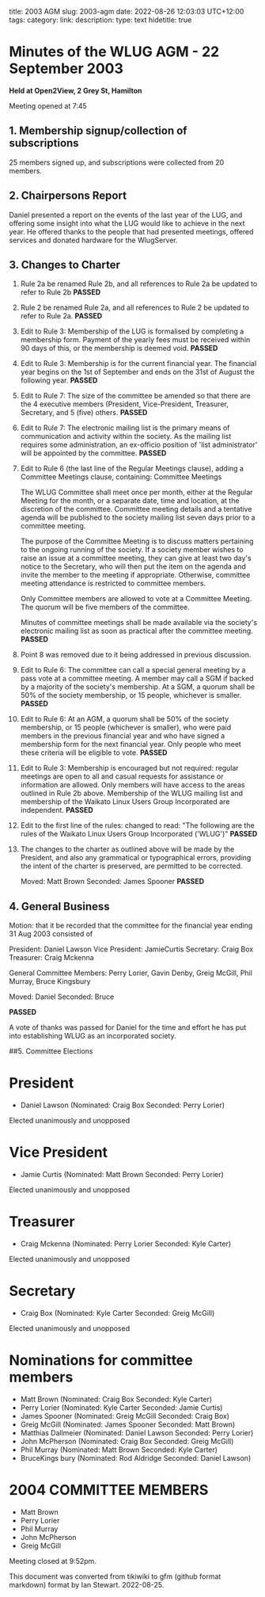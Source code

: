 title: 2003 AGM
slug: 2003-agm
date: 2022-08-26 12:03:03 UTC+12:00
tags: 
category: 
link: 
description: 
type: text
hidetitle: true

# Minutes of the WLUG AGM - 22 September 2003

**Held at Open2View, 2 Grey St, Hamilton**

Meeting opened at 7:45

## 1. Membership signup/collection of subscriptions

25 members signed up, and subscriptions were collected from 20 members.

## 2. Chairpersons Report

Daniel presented a report on the events of the last year of the LUG, and
offering some insight into what the LUG would like to achieve in the
next year. He offered thanks to the people that had presented meetings,
offered services and donated hardware for the WlugServer.

## 3. Changes to Charter

1.  Rule 2a be renamed Rule 2b, and all references to Rule 2a be updated
    to refer to Rule 2b
    **PASSED**
    
2.  Rule 2 be renamed Rule 2a, and all references to Rule 2 be updated
    to refer to Rule 2a.
    **PASSED**
    
3.  Edit to Rule 3: Membership of the LUG is formalised by completing a
    membership form. Payment of the yearly fees must be received within
    90 days of this, or the membership is deemed void.
    **PASSED**
    
4.  Edit to Rule 3: Membership is for the current financial year. The
    financial year begins on the 1st of September and ends on the 31st
    of August the following year.
    **PASSED**
    
5.  Edit to Rule 7: The size of the committee be amended so that there
    are the 4 executive members (President, Vice-President, Treasurer,
    Secretary, and 5 (five) others.
    **PASSED**
   
6.  Edit to Rule 7: The electronic mailing list is the primary means of
    communication and activity within the society. As the mailing list
    requires some administration, an ex-officio position of 'list
    administrator' will be appointed by the committee.
    **PASSED**
    
7.  Edit to Rule 6 (the last line of the Regular Meetings clause),
    adding a Committee Meetings clause, containing:
    Committee Meetings
    
    The WLUG Committee shall meet once per month, either at the Regular
    Meeting for the month, or a separate date, time and location, at the
    discretion of the committee. Committee meeting details and a
    tentative agenda will be published to the society mailing list seven
    days prior to a committee meeting.
    
    The purpose of the Committee Meeting is to discuss matters
    pertaining to the ongoing running of the society. If a society
    member wishes to raise an issue at a committee meeting, they can
    give at least two day\'s notice to the Secretary, who will then put
    the item on the agenda and invite the member to the meeting if
    appropriate. Otherwise, committee meeting attendance is restricted
    to committee members.
    
    Only Committee members are allowed to vote at a Committee Meeting.
    The quorum will be five members of the committee.
    
    Minutes of committee meetings shall be made available via the
    society's electronic mailing list as soon as practical after the
    committee meeting.
    **PASSED**
8.  Point 8 was removed due to it being addressed in previous
    discussion.
    
9.  Edit to Rule 6: The committee can call a special general meeting by
    a pass vote at a committee meeting. A member may call a SGM if
    backed by a majority of the society's membership. At a SGM, a
    quorum shall be 50% of the society membership, or 15 people,
    whichever is smaller.
    **PASSED**
    
10. Edit to Rule 6: At an AGM, a quorum shall be 50% of the society
    membership, or 15 people (whichever is smaller), who were paid
    members in the previous financial year and who have signed a
    membership form for the next financial year. Only people who meet
    these criteria will be eligible to vote.
    **PASSED**
    
11. Edit to Rule 3: Membership is encouraged but not required: regular
    meetings are open to all and casual requests for assistance or
    information are allowed. Only members will have access to the areas
    outlined in Rule 2b above. Membership of the WLUG mailing list and
    membership of the Waikato Linux Users Group Incorporated are
    independent.
    **PASSED**
    
12. Edit to the first line of the rules: changed to read: "The
    following are the rules of the Waikato Linux Users Group
    Incorporated ('WLUG')"
    **PASSED**
    
13. The changes to the charter as outlined above will be made by the
    President, and also any grammatical or typographical errors,
    providing the intent of the charter is preserved, are permitted to
    be corrected.
    
    Moved: Matt Brown
    Seconded: James Spooner
    **PASSED**

## 4. General Business


Motion: that it be recorded that the committee for the financial year
ending 31 Aug 2003 consisted of

President: Daniel Lawson
Vice President: JamieCurtis
Secretary: Craig Box
Treasurer: Craig Mckenna 

General Committee Members: Perry Lorier, Gavin Denby, Greig McGill, Phil Murray, Bruce Kingsbury

Moved: Daniel
Seconded: Bruce

**PASSED**

A vote of thanks was passed for Daniel for the time and effort he has
put into establishing WLUG as an incorporated society.

##5. Committee Elections

President
=========

-   Daniel Lawson (Nominated: Craig Box Seconded: Perry Lorier)

Elected unanimously and unopposed

Vice President
==============

-   Jamie Curtis (Nominated: Matt Brown Seconded: Perry Lorier)

Elected unanimously and unopposed

Treasurer
=========

-   Craig Mckenna (Nominated: Perry Lorier Seconded: Kyle Carter)

Elected unanimously and unopposed

Secretary
=========

-   Craig Box (Nominated: Kyle Carter Seconded: Greig McGill)

Elected unanimously and unopposed

Nominations for committee members
=================================

-   Matt Brown (Nominated: Craig Box Seconded: Kyle Carter)
-   Perry Lorier (Nominated: Kyle Carter Seconded: Jamie Curtis)
-   James Spooner (Nominated: Greig McGill Seconded: Craig Box)
-   Greig McGill (Nominated: James Spooner Seconded: Matt Brown)
-   Matthias Dallmeier (Nominated: Daniel Lawson Seconded: Perry Lorier)
-   John McPherson (Nominated: Craig Box Seconded: Greig McGill)
-   Phil Murray (Nominated: Matt Brown Seconded: Kyle Carter)
-   BruceKings bury (Nominated: Rod Aldridge Seconded: Daniel Lawson)

2004 COMMITTEE MEMBERS
======================

-   Matt Brown
-   Perry Lorier
-   Phil Murray
-   John McPherson
-   Greig McGill

Meeting closed at 9:52pm.

This document was converted from tikiwiki to gfm (github format markdown) format by Ian Stewart. 2022-08-25.
